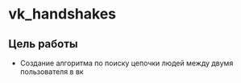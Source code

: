 # vk_handshakes
## Цель работы
- Создание алгоритма по поиску цепочки людей между двумя пользователя в вк
